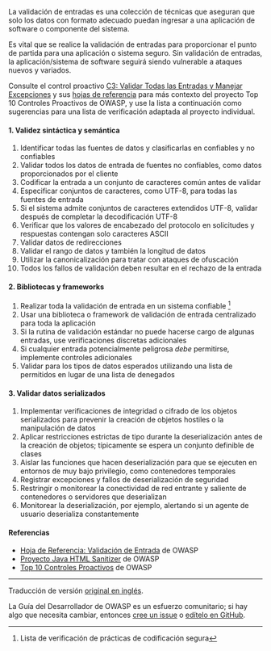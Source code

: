 La validación de entradas es una colección de técnicas que aseguran que solo los datos con formato adecuado
puedan ingresar a una aplicación de software o componente del sistema.

Es vital que se realice la validación de entradas para proporcionar el punto de partida para una aplicación
o sistema seguro.
Sin validación de entradas, la aplicación/sistema de software seguirá siendo vulnerable a ataques nuevos y variados.

Consulte el control proactivo [C3: Validar Todas las Entradas y Manejar Excepciones][control3]
y sus [hojas de referencia][csproactive-c5]
para más contexto del proyecto Top 10 Controles Proactivos de OWASP,
y use la lista a continuación como sugerencias para una lista de verificación adaptada al proyecto individual.

#### 1. Validez sintáctica y semántica

1. Identificar todas las fuentes de datos y clasificarlas en confiables y no confiables
2. Validar todos los datos de entrada de fuentes no confiables, como datos proporcionados por el cliente
3. Codificar la entrada a un conjunto de caracteres común antes de validar
4. Especificar conjuntos de caracteres, como UTF-8, para todas las fuentes de entrada
5. Si el sistema admite conjuntos de caracteres extendidos UTF-8, validar después de completar la decodificación UTF-8
6. Verificar que los valores de encabezado del protocolo en solicitudes y respuestas contengan solo caracteres ASCII
7. Validar datos de redirecciones
8. Validar el rango de datos y también la longitud de datos
9. Utilizar la canonicalización para tratar con ataques de ofuscación
10. Todos los fallos de validación deben resultar en el rechazo de la entrada

#### 2. Bibliotecas y frameworks

1. Realizar toda la validación de entrada en un sistema confiable [^SCP1]
2. Usar una biblioteca o framework de validación de entrada centralizado para toda la aplicación
3. Si la rutina de validación estándar no puede hacerse cargo de algunas entradas, use verificaciones discretas adicionales
4. Si cualquier entrada potencialmente peligrosa _debe_ permitirse, implemente controles adicionales
5. Validar para los tipos de datos esperados utilizando una lista de permitidos en lugar de una lista de denegados

#### 3. Validar datos serializados

1. Implementar verificaciones de integridad o cifrado de los objetos serializados
    para prevenir la creación de objetos hostiles o la manipulación de datos
2. Aplicar restricciones estrictas de tipo durante la deserialización antes de la creación de objetos;
    típicamente se espera un conjunto definible de clases
3. Aislar las funciones que hacen deserialización para que se ejecuten en entornos de muy bajo privilegio,
    como contenedores temporales
4. Registrar excepciones y fallos de deserialización de seguridad
5. Restringir o monitorear la conectividad de red entrante y saliente de contenedores o servidores que deserializan
6. Monitorear la deserialización, por ejemplo, alertando si un agente de usuario deserializa constantemente

#### Referencias

* [Hoja de Referencia: Validación de Entrada][ivcs] de OWASP
* [Proyecto Java HTML Sanitizer][sanitizer] de OWASP
* [Top 10 Controles Proactivos][proactive10] de OWASP

----

Traducción de versión [original en inglés][en060205].

La Guía del Desarrollador de OWASP es un esfuerzo comunitario; si hay algo que necesita cambiar,
entonces [cree un issue][issue060205] o [edítelo en GitHub][edit060205].

[^SCP1]: Lista de verificación de prácticas de codificación segura

[csproactive-c5]: https://cheatsheetseries.owasp.org/IndexProactiveControls.html#c5-validate-all-inputs
[control3]: https://top10proactive.owasp.org/the-top-10/c3-validate-input-and-handle-exceptions/
[ivcs]: https://cheatsheetseries.owasp.org/cheatsheets/Input_Validation_Cheat_Sheet
[edit060205]: https://github.com/OWASP/DevGuide/blob/main/docs/es/04-design/02-web-app-checklist/05-validate-inputs.md
[en060205]: https://devguide.owasp.org/en/04-design/02-web-app-checklist/05-validate-inputs/
[issue060205]: https://github.com/OWASP/DevGuide/issues/new?labels=enhancement&template=request.md&title=Update:%2004-design/02-web-app-checklist/05-validate-inputs
[proactive10]: https://top10proactive.owasp.org
[sanitizer]: https://www.owasp.org/index.php/OWASP_Java_HTML_Sanitizer
